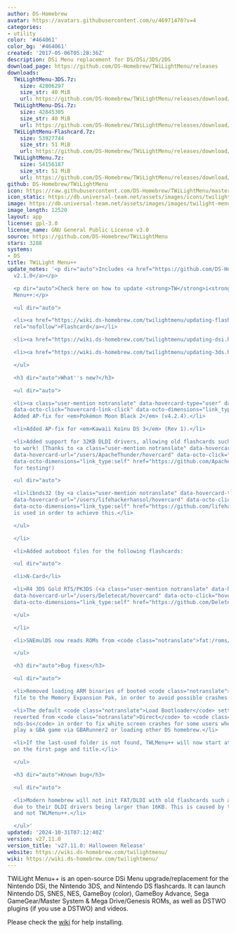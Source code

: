 ```yaml
---
author: DS-Homebrew
avatar: https://avatars.githubusercontent.com/u/46971470?v=4
categories:
- utility
color: '#464061'
color_bg: '#464061'
created: '2017-05-06T05:28:36Z'
description: DSi Menu replacement for DS/DSi/3DS/2DS
download_page: https://github.com/DS-Homebrew/TWiLightMenu/releases
downloads:
  TWiLightMenu-3DS.7z:
    size: 42806297
    size_str: 40 MiB
    url: https://github.com/DS-Homebrew/TWiLightMenu/releases/download/v27.11.0/TWiLightMenu-3DS.7z
  TWiLightMenu-DSi.7z:
    size: 42845305
    size_str: 40 MiB
    url: https://github.com/DS-Homebrew/TWiLightMenu/releases/download/v27.11.0/TWiLightMenu-DSi.7z
  TWiLightMenu-Flashcard.7z:
    size: 53927744
    size_str: 51 MiB
    url: https://github.com/DS-Homebrew/TWiLightMenu/releases/download/v27.11.0/TWiLightMenu-Flashcard.7z
  TWiLightMenu.7z:
    size: 54156187
    size_str: 51 MiB
    url: https://github.com/DS-Homebrew/TWiLightMenu/releases/download/v27.11.0/TWiLightMenu.7z
github: DS-Homebrew/TWiLightMenu
icon: https://raw.githubusercontent.com/DS-Homebrew/TWiLightMenu/master/booter/Twilight%2B%2B-animated%20icon-fix.gif
icon_static: https://db.universal-team.net/assets/images/icons/twilight-menu.png
image: https://db.universal-team.net/assets/images/images/twilight-menu.png
image_length: 12520
layout: app
license: gpl-3.0
license_name: GNU General Public License v3.0
source: https://github.com/DS-Homebrew/TWiLightMenu
stars: 3288
systems:
- DS
title: TWiLight Menu++
update_notes: '<p dir="auto">Includes <a href="https://github.com/DS-Homebrew/nds-bootstrap/releases/tag/v2.1.0">nds-bootstrap
  v2.1.0</a></p>

  <p dir="auto">Check here on how to update <strong>TW</strong>i<strong>L</strong>ight
  Menu++:</p>

  <ul dir="auto">

  <li><a href="https://wiki.ds-homebrew.com/twilightmenu/updating-flashcard.html"
  rel="nofollow">Flashcard</a></li>

  <li><a href="https://wiki.ds-homebrew.com/twilightmenu/updating-dsi.html" rel="nofollow">DSi</a></li>

  <li><a href="https://wiki.ds-homebrew.com/twilightmenu/updating-3ds.html" rel="nofollow">3DS</a></li>

  </ul>

  <h3 dir="auto">What''s new?</h3>

  <ul dir="auto">

  <li><a class="user-mention notranslate" data-hovercard-type="user" data-hovercard-url="/users/lifehackerhansol/hovercard"
  data-octo-click="hovercard-link-click" data-octo-dimensions="link_type:self" href="https://github.com/lifehackerhansol">@lifehackerhansol</a>:
  Added AP-fix for <em>Pokémon Moon Black 2</em> (v4.2.4).</li>

  <li>Added AP-fix for <em>Kawaii Koinu DS 3</em> (Rev 1).</li>

  <li>Added support for 32KB DLDI drivers, allowing old flashcards such as the N-Card
  to work! (Thanks to <a class="user-mention notranslate" data-hovercard-type="user"
  data-hovercard-url="/users/ApacheThunder/hovercard" data-octo-click="hovercard-link-click"
  data-octo-dimensions="link_type:self" href="https://github.com/ApacheThunder">@ApacheThunder</a>
  for testing!)

  <ul dir="auto">

  <li>libnds32 (by <a class="user-mention notranslate" data-hovercard-type="user"
  data-hovercard-url="/users/lifehackerhansol/hovercard" data-octo-click="hovercard-link-click"
  data-octo-dimensions="link_type:self" href="https://github.com/lifehackerhansol">@lifehackerhansol</a>)
  is used in order to achieve this.</li>

  </ul>

  </li>

  <li>Added autoboot files for the following flashcards:

  <ul dir="auto">

  <li>N-Card</li>

  <li>R4 3DS Gold RTS/PK3DS (<a class="user-mention notranslate" data-hovercard-type="user"
  data-hovercard-url="/users/Deletecat/hovercard" data-octo-click="hovercard-link-click"
  data-octo-dimensions="link_type:self" href="https://github.com/Deletecat">@Deletecat</a>)</li>

  </ul>

  </li>

  <li>SNEmulDS now reads ROMs from <code class="notranslate">fat:/roms/snes/</code>!</li>

  </ul>

  <h3 dir="auto">Bug fixes</h3>

  <ul dir="auto">

  <li>Removed loading ARM binaries of booted <code class="notranslate">.nds</code>
  file to the Memory Expansion Pak, in order to avoid possible crashes.</li>

  <li>The default <code class="notranslate">Load Bootloader</code> setting has been
  reverted from <code class="notranslate">Direct</code> to <code class="notranslate">Thru
  nds-bs</code> in order to fix white screen crashes for some users when trying to
  play a GBA game via GBARunner2 or loading other DS homebrew.</li>

  <li>If the last-used folder is not found, TWLMenu++ will now start at the SD root
  on the first page and title.</li>

  </ul>

  <h3 dir="auto">Known bug</h3>

  <ul dir="auto">

  <li>Modern homebrew will not init FAT/DLDI with old flashcards such as the N-Card,
  due to their DLDI drivers being larger than 16KB. This is caused by the homebrew
  and not TWLMenu++.</li>

  </ul>'
updated: '2024-10-31T07:12:40Z'
version: v27.11.0
version_title: 'v27.11.0: Halloween Release'
website: https://wiki.ds-homebrew.com/twilightmenu/
wiki: https://wiki.ds-homebrew.com/twilightmenu/
---
```

TWiLight Menu++ is an open-source DSi Menu upgrade/replacement for the Nintendo DSi, the Nintendo 3DS, and Nintendo DS flashcards. It can launch Nintendo DS, SNES, NES, GameBoy (color), GameBoy Advance, Sega GameGear/Master System & Mega Drive/Genesis ROMs, as well as DSTWO plugins (if you use a DSTWO) and videos.

Please check the [wiki](https://wiki.ds-homebrew.com/twilightmenu/) for help installing.